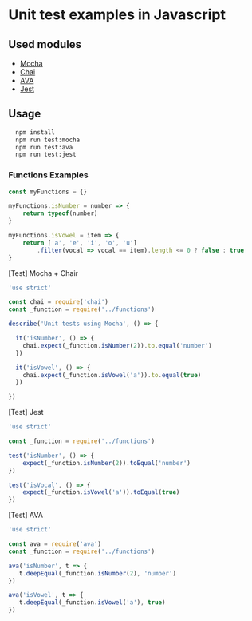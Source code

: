 
# Unit test examples in Javascript

## Used modules

- <a href="https://github.com/mochajs/mocha">Mocha</a> 
- <a href="https://github.com/chaijs/chai">Chai</a> 
- <a href="https://github.com/avajs/ava">AVA</a>
- <a href="https://github.com/facebook/jest">Jest</a> 

## Usage

```sh
  npm install
  npm run test:mocha
  npm run test:ava
  npm run test:jest   
```

### Functions Examples

```js
const myFunctions = {}

myFunctions.isNumber = number => {
    return typeof(number)
}

myFunctions.isVowel = item => {
    return ['a', 'e', 'i', 'o', 'u']
        .filter(vocal => vocal == item).length <= 0 ? false : true
}
```

[Test] Mocha + Chair

```js
'use strict'

const chai = require('chai')
const _function = require('../functions')

describe('Unit tests using Mocha', () => {

  it('isNumber', () => {
    chai.expect(_function.isNumber(2)).to.equal('number')
  })

  it('isVowel', () => {
    chai.expect(_function.isVowel('a')).to.equal(true)
  })

})
```

[Test] Jest

```js
'use strict'

const _function = require('../functions')

test('isNumber', () => {
    expect(_function.isNumber(2)).toEqual('number')
})

test('isVocal', () => {
    expect(_function.isVowel('a')).toEqual(true)
})
```

[Test] AVA

```js
'use strict'

const ava = require('ava')
const _function = require('../functions')

ava('isNumber', t => {
   t.deepEqual(_function.isNumber(2), 'number')
})

ava('isVowel', t => {
   t.deepEqual(_function.isVowel('a'), true)
})
```
